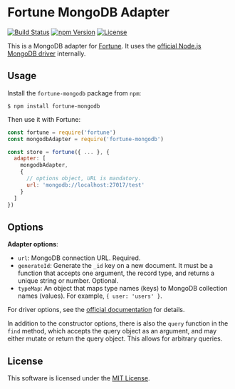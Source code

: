 # Fortune MongoDB Adapter

[![Build Status](https://img.shields.io/travis/fortunejs/fortune-mongodb/master.svg?style=flat-square)](https://travis-ci.org/fortunejs/fortune-mongodb)
[![npm Version](https://img.shields.io/npm/v/fortune-mongodb.svg?style=flat-square)](https://www.npmjs.com/package/fortune-mongodb)
[![License](https://img.shields.io/npm/l/fortune-mongodb.svg?style=flat-square)](https://raw.githubusercontent.com/fortunejs/fortune-mongodb/master/LICENSE)

This is a MongoDB adapter for [Fortune](http://fortune.js.org/). It uses the [official Node.js MongoDB driver](http://mongodb.github.io/node-mongodb-native/) internally.


## Usage

Install the `fortune-mongodb` package from `npm`:

```
$ npm install fortune-mongodb
```

Then use it with Fortune:

```js
const fortune = require('fortune')
const mongodbAdapter = require('fortune-mongodb')

const store = fortune({ ... }, {
  adapter: [
    mongodbAdapter,
    {
      // options object, URL is mandatory.
      url: 'mongodb://localhost:27017/test'
    }
  ]
})
```


## Options

**Adapter options**:

- `url`: MongoDB connection URL. Required.
- `generateId`: Generate the `_id` key on a new document. It must be a function that accepts one argument, the record type, and returns a unique string or number. Optional.
- `typeMap`: An object that maps type names (keys) to MongoDB collection names (values). For example, `{ user: 'users' }`.

For driver options, see the [official documentation](http://mongodb.github.io/node-mongodb-native/) for details.

In addition to the constructor options, there is also the `query` function in the `find` method, which accepts the query object as an argument, and may either mutate or return the query object. This allows for arbitrary queries.


## License

This software is licensed under the [MIT License](//github.com/fortunejs/fortune-mongodb/blob/master/LICENSE).
